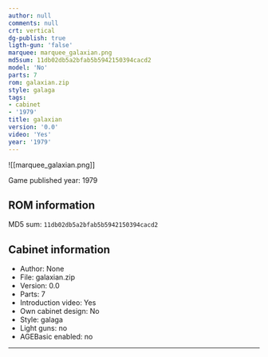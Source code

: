 ```yaml
---
author: null
comments: null
crt: vertical
dg-publish: true
ligth-gun: 'false'
marquee: marquee_galaxian.png
md5sum: 11db02db5a2bfab5b5942150394cacd2
model: 'No'
parts: 7
rom: galaxian.zip
style: galaga
tags:
- cabinet
- '1979'
title: galaxian
version: '0.0'
video: 'Yes'
year: '1979'
---
```


![[marquee_galaxian.png]]

Game published year: 1979

## ROM information

MD5 sum: `11db02db5a2bfab5b5942150394cacd2` 

## Cabinet information

- Author: None
- File: galaxian.zip
- Version: 0.0
- Parts: 7
- Introduction video: Yes
- Own cabinet design: No
- Style: galaga
- Light guns: no
- AGEBasic enabled: no

---
